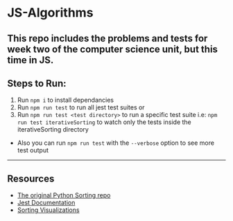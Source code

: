 # JS-Algorithms

## This repo includes the problems and tests for week two of the computer science unit, but this time in JS.

## Steps to Run:

1. Run `npm i` to install dependancies
2. Run `npm run test` to run all jest test suites or
3. Run `npm run test <test directory>` to run a specific test suite i.e: `npm run test iterativeSorting` to watch only the tests inside the iterativeSorting directory

- Also you can run `npm run test` with the `--verbose` option to see more test output

---

## Resources

- [The original Python Sorting repo](https://github.com/LambdaSchool/Sorting)
- [Jest Documentation](https://jestjs.io/docs/en/getting-started)
- [Sorting Visualizations](https://www.cs.usfca.edu/~galles/visualization/ComparisonSort.html)
